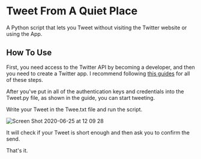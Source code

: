 # Tweet From A Quiet Place
A Python script that lets you Tweet without visiting the Twitter website or using the App.

## How To Use
First, you need access to the Twitter API by becoming a developer, and then you need to create a Twitter app. I recommend following [this guides](https://realpython.com/twitter-bot-python-tweepy/) for all of these steps.

After you've put in all of the authentication keys and credentials into the Tweet.py file, as shown in the guide, you can start tweeting.

Write your Tweet in the Twee.txt file and run the script.

![Screen Shot 2020-06-25 at 12 09 28](https://user-images.githubusercontent.com/54776736/85700843-0cfa9d80-b6dd-11ea-9fc2-5a1d4f792ce7.png)

It will check if your Tweet is short enough and then ask you to confirm the send. 

That's it.
